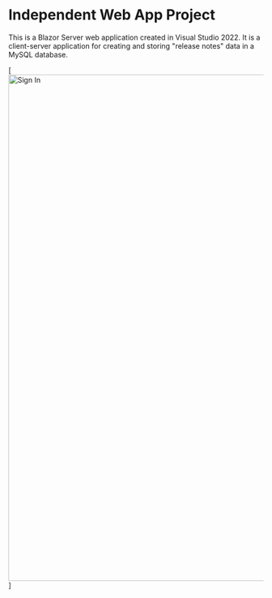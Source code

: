 # Independent Web App Project

This is a Blazor Server web application created in Visual Studio 2022.
It is a client-server application for creating and storing "release notes" data in a MySQL database.

[<img style="margin: 0 auto" alt="Sign In" width="1000px" src="https://imgur.com/0nmuxYl.png" />]

